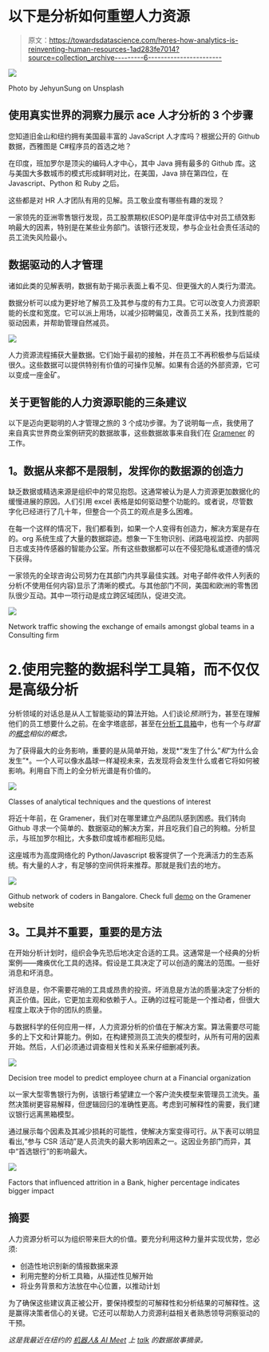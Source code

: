 # 以下是分析如何重塑人力资源

> 原文：<https://towardsdatascience.com/heres-how-analytics-is-reinventing-human-resources-1ad283fe7014?source=collection_archive---------6----------------------->

![](img/ab936ed177d7fb434033c6a3a3bd3c05.png)

Photo by JehyunSung on Unsplash

## 使用真实世界的洞察力展示 ace 人才分析的 3 个步骤

您知道旧金山和纽约拥有美国最丰富的 JavaScript 人才库吗？根据公开的 Github 数据，西雅图是 C#程序员的首选之地？

在印度，班加罗尔是顶尖的编码人才中心，其中 Java 拥有最多的 Github 库。这与美国大多数城市的模式形成鲜明对比，在美国，Java 排在第四位，在 Javascript、Python 和 Ruby 之后。

这些都是对 HR 人才团队有用的见解。员工敬业度有哪些有趣的发现？

一家领先的亚洲零售银行发现，员工股票期权(ESOP)是年度评估中对员工绩效影响最大的因素，特别是在某些业务部门。该银行还发现，参与企业社会责任活动的员工流失风险最小。

## 数据驱动的人才管理

诸如此类的见解表明，数据有助于揭示表面上看不见、但更强大的人类行为潜流。

数据分析可以成为更好地了解员工及其参与度的有力工具。它可以改变人力资源职能的长度和宽度。它可以派上用场，以减少招聘偏见，改善员工关系，找到性能的驱动因素，并帮助管理自然减员。

![](img/f3c14d1700027cd606a8f4b26a62c135.png)

人力资源流程捕获大量数据。它们始于最初的接触，并在员工不再积极参与后延续很久。这些数据可以提供特别有价值的可操作见解。如果有合适的外部资源，它可以变成一座金矿。

## 关于更智能的人力资源职能的三条建议

以下是迈向更聪明的人才管理之旅的 3 个成功步骤。为了说明每一点，我使用了来自真实世界商业案例研究的数据故事，这些数据故事来自我们在 [Gramener](https://gramener.com/) 的工作。

## **1。数据从来都不是限制，发挥你的数据源的创造力**

缺乏数据或精选来源是组织中的常见抱怨。这通常被认为是人力资源更加数据化的缓慢进展的原因。人们引用 excel 表格是如何驱动整个功能的。或者说，尽管数字化已经进行了几十年，但整合一个员工的观点是多么困难。

在每一个这样的情况下，我们都看到，如果一个人变得有创造力，解决方案是存在的。org 系统生成了大量的数据踪迹。想象一下生物识别、闭路电视监控、内部网日志或支持传感器的智能办公室。所有这些数据都可以在不侵犯隐私或道德的情况下获得。

一家领先的全球咨询公司努力在其部门内共享最佳实践。对电子邮件收件人列表的分析(不使用任何内容)显示了清晰的模式。与其他部门不同，美国和欧洲的零售团队很少互动。其中一项行动是成立跨区域团队，促进交流。

![](img/ffcc1c5d4a9a5aa7a3abcbf3cde93763.png)

Network traffic showing the exchange of emails amongst global teams in a Consulting firm

# 2.使用完整的数据科学工具箱，而不仅仅是高级分析

分析领域的对话总是从人工智能驱动的算法开始。人们谈论*预测*行为，甚至在理解他们的员工想要什么之前。在金字塔底部，甚至在[分析工具箱](https://hackernoon.com/the-ai-hierarchy-of-needs-18f111fcc007)中，也有一个与*财富的[概念](https://www.strategy-business.com/article/11518?gko=9b3b4)相似的概念。*

为了获得最大的业务影响，重要的是从简单开始，发现*“发生了什么”*和*“为什么会发生”*。一个人可以像水晶球一样凝视未来，去发现将会发生什么或者它将如何被影响。利用自下而上的全分析光谱是有价值的。

![](img/09c6f97ccf334bdaacc70a033e7fc029.png)

Classes of analytical techniques and the questions of interest

将近十年前，在 Gramener，我们对在哪里建立产品团队感到困惑。我们转向 Github 寻求一个简单的、数据驱动的解决方案，并且吃我们自己的狗粮。分析显示，与班加罗尔相比，大多数印度城市都相形见绌。

这座城市为高度网络化的 Python/Javascript 极客提供了一个充满活力的生态系统。有大量的人才，有足够的空间供将来推荐。那就是我们去的地方。

![](img/95b8703b54910554c5c1c87db393d1e7.png)

Github network of coders in Bangalore. Check full [demo](https://gramener.com/codersearch/) on the Gramener website

## **3。工具并不重要，重要的是方法**

在开始分析计划时，组织会争先恐后地决定合适的工具。这通常是一个经典的分析案例——瘫痪优化工具的选择。假设是工具决定了可以创造的魔法的范围。一些好消息和坏消息。

好消息是，你不需要花哨的工具或昂贵的投资。坏消息是方法的质量决定了分析的真正价值。因此，它更加主观和依赖于人。正确的过程可能是一个推动者，但很大程度上取决于你的团队的质量。

与数据科学的任何应用一样，人力资源分析的价值在于解决方案。算法需要尽可能多的上下文和计算能力。例如，在构建预测员工流失的模型时，从所有可用的因素开始。然后，人们必须通过调查相关性和关系来仔细删减列表。

![](img/65e779659abc81a952fd7aeaabdc90f4.png)

Decision tree model to predict employee churn at a Financial organization

以一家大型零售银行为例，该银行希望建立一个客户流失模型来管理员工流失。虽然决策树更容易解释，但逻辑回归的准确性更高。考虑到可解释性的需要，我们建议银行远离黑箱模型。

通过展示每个因素及其减少损耗的可能性，使解决方案变得可行。从下表可以明显看出,“参与 CSR 活动”是人员流失的最大影响因素之一。这因业务部门而异，其中“首选银行”的影响最大。

![](img/944a18650f5d18aaa5e734e584c9591e.png)

Factors that influenced attrition in a Bank, higher percentage indicates bigger impact

## 摘要

人力资源分析可以为组织带来巨大的价值。要充分利用这种力量并实现优势，您必须:

*   创造性地识别新的情报数据来源
*   利用完整的分析工具箱，从描述性见解开始
*   将业务背景和方法放在中心位置，以推动计划

为了确保这些建议真正被公开，要保持模型的可解释性和分析结果的可解释性。这是赢得决策者信心的关键。它还可以帮助人力资源利益相关者熟悉领导洞察驱动的干预。

*这是我最近在纽约的* [*机器人& AI Meet*](https://www.youtube.com/watch?v=r9vt8kupqkw) *上* [*talk*](https://www.slideshare.net/kesarifms/how-analytics-is-reinventing-human-resources) *的数据故事摘录。*